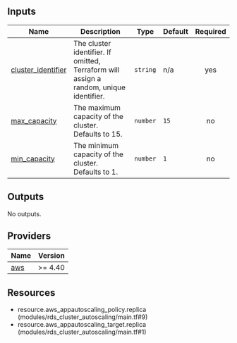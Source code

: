 <!-- BEGIN_TF_DOCS -->


## Inputs

| Name | Description | Type | Default | Required |
|------|-------------|------|---------|:--------:|
| <a name="input_cluster_identifier"></a> [cluster\_identifier](#input\_cluster\_identifier) | The cluster identifier. If omitted, Terraform will assign a random, unique identifier. | `string` | n/a | yes |
| <a name="input_max_capacity"></a> [max\_capacity](#input\_max\_capacity) | The maximum capacity of the cluster. Defaults to 15. | `number` | `15` | no |
| <a name="input_min_capacity"></a> [min\_capacity](#input\_min\_capacity) | The minimum capacity of the cluster. Defaults to 1. | `number` | `1` | no |

## Outputs

No outputs.

## Providers

| Name | Version |
|------|---------|
| <a name="provider_aws"></a> [aws](#provider\_aws) | >= 4.40 |

## Resources

- resource.aws_appautoscaling_policy.replica (modules/rds_cluster_autoscaling/main.tf#9)
- resource.aws_appautoscaling_target.replica (modules/rds_cluster_autoscaling/main.tf#1)
<!-- END_TF_DOCS -->
